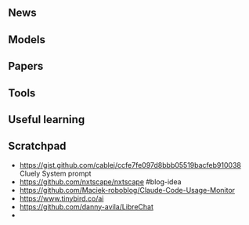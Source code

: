 ## News

## Models

## Papers

## Tools

## Useful learning

## Scratchpad
- https://gist.github.com/cablej/ccfe7fe097d8bbb05519bacfeb910038 Cluely System prompt
- https://github.com/nxtscape/nxtscape #blog-idea 
- https://github.com/Maciek-roboblog/Claude-Code-Usage-Monitor
- https://www.tinybird.co/ai
- https://github.com/danny-avila/LibreChat
- 